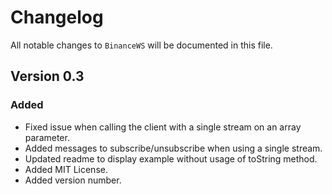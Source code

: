 # Changelog

All notable changes to `BinanceWS` will be documented in this file.

## Version 0.3

### Added
- Fixed issue when calling the client with a single stream on an array parameter.
- Added messages to subscribe/unsubscribe when using a single stream.
- Updated readme to display example without usage of toString method.
- Added MIT License.
- Added version number.